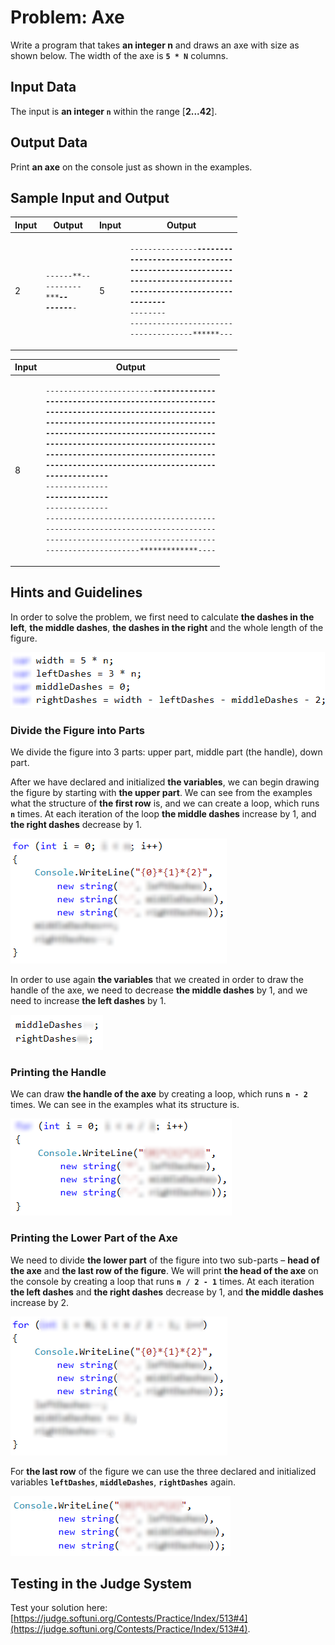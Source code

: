 # Problem: Axe

Write a program that takes **an integer n** and draws an axe with size as shown below. The width of the axe is **`5 * N`** columns.

## Input Data

The input is **an integer `n`** within the range \[**2...42**].

## Output Data

Print **an axe** on the console just as shown in the examples.

## Sample Input and Output

| Input | Output                                                                                                              | Input | Output                                                                                                                                                                                                                                                                                                                                                                                            |
| ----- | ------------------------------------------------------------------------------------------------------------------- | ----- | ------------------------------------------------------------------------------------------------------------------------------------------------------------------------------------------------------------------------------------------------------------------------------------------------------------------------------------------------------------------------------------------------- |
| 2     | <p><code>------**--</code><br><code>------*-*-</code><br><code>*******-*-</code><br><code>------***-</code><br></p> | 5     | <p><code>---------------**--------</code><br><code>---------------*-*-------</code><br><code>---------------*--*------</code><br><code>---------------*---*-----</code><br><code>---------------*----*----</code><br><code>****************----*----</code><br><code>****************----*----</code><br><code>---------------*----*----</code><br><code>--------------********---</code><br></p> |

| Input | Output                                                                                                                                                                                                                                                                                                                                                                                                                                                                                                                                                                                                                                                                                                                                                                                                                                                                                                                                                  |
| ----- | ------------------------------------------------------------------------------------------------------------------------------------------------------------------------------------------------------------------------------------------------------------------------------------------------------------------------------------------------------------------------------------------------------------------------------------------------------------------------------------------------------------------------------------------------------------------------------------------------------------------------------------------------------------------------------------------------------------------------------------------------------------------------------------------------------------------------------------------------------------------------------------------------------------------------------------------------------- |
| 8     | <p><code>------------------------**--------------</code><br><code>------------------------*-*-------------</code><br><code>------------------------*--*------------</code><br><code>------------------------*---*-----------</code><br><code>------------------------*----*----------</code><br><code>------------------------*-----*---------</code><br><code>------------------------*------*--------</code><br><code>------------------------*-------*-------</code><br><code>*************************-------*-------</code><br><code>*************************-------*-------</code><br><code>*************************-------*-------</code><br><code>*************************-------*-------</code><br><code>------------------------*-------*-------</code><br><code>-----------------------*---------*------</code><br><code>----------------------*-----------*-----</code><br><code>---------------------***************----</code><br></p> |

## Hints and Guidelines

In order to solve the problem, we first need to calculate **the dashes in the left**, **the middle dashes**, **the dashes in the right** and the whole length of the figure.

![](../../../../assets/chapter-6-2-images/05.Axe-01.png)

### Divide the Figure into Parts

We divide the figure into 3 parts: upper part, middle part (the handle), down part.

After we have declared and initialized **the variables**, we can begin drawing the figure by starting with **the upper part**. We can see from the examples what the structure of **the first row** is, and we can create a loop, which runs **`n`** times. At each iteration of the loop **the middle dashes** increase by 1, and **the right dashes** decrease by 1.

![](../../../../assets/chapter-6-2-images/05.Axe-02.png)

In order to use again **the variables** that we created in order to draw the handle of the axe, we need to decrease **the middle dashes** by 1, and we need to increase **the left dashes** by 1.

![](../../../../assets/chapter-6-2-images/05.Axe-03.png)

### Printing the Handle

We can draw **the handle of the axe** by creating a loop, which runs **`n - 2`** times. We can see in the examples what its structure is.

![](../../../../assets/chapter-6-2-images/05.Axe-04.png)

### Printing the Lower Part of the Axe

We need to divide **the lower part** of the figure into two sub-parts – **head of the axe** and **the last row of the figure**. We will print **the head of the axe** on the console by creating a loop that runs **`n / 2 - 1`** times. At each iteration **the left dashes** and **the right dashes** decrease by 1, and **the middle dashes** increase by 2.

![](../../../../assets/chapter-6-2-images/05.Axe-05.png)

For **the last row** of the figure we can use the three declared and initialized variables **`leftDashes`**, **`middleDashes`**, **`rightDashes`** again.

![](../../../../assets/chapter-6-2-images/05.Axe-06.png)

## Testing in the Judge System

Test your solution here: [https://judge.softuni.org/Contests/Practice/Index/513#4](https://judge.softuni.org/Contests/Practice/Index/513#4).

